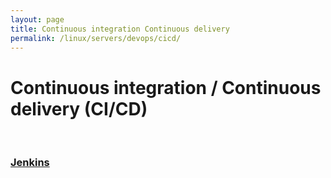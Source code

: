 ```yaml
---
layout: page
title: Continuous integration Continuous delivery
permalink: /linux/servers/devops/cicd/
---
```


# Continuous integration / Continuous delivery (CI/CD)


<br/>

### [Jenkins](/linux/servers/devops/cicd/jenkins/)

